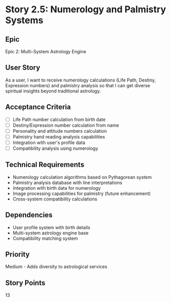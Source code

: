 # Story 2.5: Numerology and Palmistry Systems

## Epic

Epic 2: Multi-System Astrology Engine

## User Story

As a user, I want to receive numerology calculations (Life Path, Destiny, Expression numbers) and palmistry analysis so that I can get diverse spiritual insights beyond traditional astrology.

## Acceptance Criteria

- [ ] Life Path number calculation from birth date
- [ ] Destiny/Expression number calculation from name
- [ ] Personality and attitude numbers calculation
- [ ] Palmistry hand reading analysis capabilities
- [ ] Integration with user's profile data
- [ ] Compatibility analysis using numerology

## Technical Requirements

- Numerology calculation algorithms based on Pythagorean system
- Palmistry analysis database with line interpretations
- Integration with birth data for numerology
- Image processing capabilities for palmistry (future enhancement)
- Cross-system compatibility calculations

## Dependencies

- User profile system with birth details
- Multi-system astrology engine base
- Compatibility matching system

## Priority

Medium - Adds diversity to astrological services

## Story Points

13
